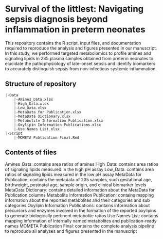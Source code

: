 # Survival of the littlest: Navigating sepsis diagnosis beyond inflammation in preterm neonates
This repository contains the R script, input files, and documentation required to reproduce the analysis and figures presented in our manuscript. In this study, we performed targeted metabolomics to profile amines and signaling lipids in 235 plasma samples obtained from preterm neonates to elucidate the pathophysiology of late-onset sepsis and identify biomarkers to accurately distinguish sepsis from non-infectious systemic inflammation. 


## Structure of repository

```
|-Data
	|-Amines_Data.xlsx 
	|-High_Data.xlsx 
	|-Low_Data.xlsx 
	|-MetaData for Publication.xlsx 
	|-MetaData Dictionary.xlsx
	|-Metabolite Information Publication.xlsx
	|-Oxylipin Information Publications.xlsx
	|-Use Names List.xlsx
|-Script
	|-MOMETA Publication Final.Rmd
```

## Contents of files
Amines_Data: contains area ratios of amines
High_Data: contains area ratios of signaling lipids measured in the high pH assay
Low_Data: contains area ratios of signaling lipids measured in the low pH assay
MetaData for Publication: contains the metadata of 235 samples, such gestational age, birthweight, postnatal age, sample origin, and clinical biomarker levels	
MetaData Dictionary: contains detailed information about the MetaData for Publication columns
Metabolite Information Publication: contains mapping information about the reported metabolites and their categories and sub categories
Oxylipin Information Publications: contains information about precursors and enzymes involved in the formation of the reported oxylipins to generate biologically pertinent metabolite ratios
Use Names List: contains mapping information of internally named metabolites and publication-ready names
MOMETA Publication Final: contains the complete analysis pipeline to reproduce all analyses and figures presented in the manuscript
